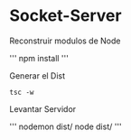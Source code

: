 # Socket-Server
Reconstruir modulos de Node 

'''
npm install
'''

Generar el Dist

```
tsc -w
```

Levantar Servidor

'''
nodemon dist/
node dist/
'''